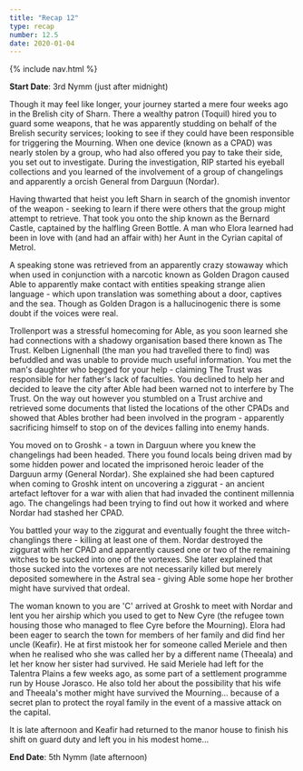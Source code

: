 ```yaml
---
title: "Recap 12"
type: recap
number: 12.5
date: 2020-01-04
---
```


{% include nav.html %}

**Start Date**: 3rd Nymm (just after midnight)

Though it may feel like longer, your journey started a mere four weeks ago in the Brelish city of Sharn. There a wealthy patron (Toquil) hired you to guard some weapons, that he was apparently studding on behalf of the Brelish security services; looking to see if they could have been responsible for triggering the Mourning. When one device (known as a CPAD) was nearly stolen by a group, who had also offered you pay to take their side, you set out to investigate. During the investigation, RIP started his eyeball collections and you learned of the involvement of a group of changelings and apparently a orcish General from Darguun (Nordar).

Having thwarted that heist you left Sharn in search of the gnomish inventor of the weapon - seeking to learn if there were others that the group might attempt to retrieve.	That took you onto the ship known as the Bernard Castle, captained by the halfling Green Bottle. A man who Elora learned had been in love with (and had an affair with) her Aunt in the Cyrian capital of Metrol.

A speaking stone was retrieved from an apparently crazy stowaway which when used in conjunction with a narcotic known as Golden Dragon caused Able to apparently make contact with entities speaking strange alien language - which upon translation was something about a door, captives and the sea. Though as Golden Dragon is a hallucinogenic there is some doubt if the voices were real.

Trollenport was a stressful homecoming for Able, as you soon learned she had connections with a shadowy organisation based there known as The Trust. Kelben Lignenhall (the man you had travelled there to find) was befuddled and was unable to provide much useful information. You met the man's daughter who begged for your help - claiming The Trust was responsible for her father's lack of faculties. You declined to help her and decided to leave the city after Able had been warned not to interfere by The Trust. On the way out however you stumbled on a Trust archive and retrieved some documents that listed the locations of the other CPADs and showed that Ables brother had been involved in the program - apparently sacrificing himself to stop on of the devices falling into enemy hands.

You moved on to Groshk - a town in Darguun where you knew the changelings had been headed. There you found locals being driven mad by some hidden power and located the imprisoned heroic leader of the Darguun army (General Nordar). She explained she had been captured when coming to Groshk intent on uncovering a ziggurat - an ancient artefact leftover for a war with alien that had invaded the continent millennia ago. The changelings had been trying to find out how it worked and where Nordar had stashed her CPAD.

You battled your way to the ziggurat and eventually fought the three witch-changlings there - killing at least one of them. Nordar destroyed the ziggurat with her CPAD and apparently caused one or two of the remaining witches to be sucked into one of the vortexes. She later explained that those sucked into the vortexes are not necessarily killed but merely deposited somewhere in the Astral sea - giving Able some hope her brother might have survived that ordeal.

The woman known to you are 'C' arrived at Groshk to meet with Nordar and lent you her airship which you used to get to New Cyre (the refugee town housing those who managed to flee Cyre before the Mourning). Elora had been eager to search the town for members of her family and did find her uncle (Keafir). He at first mistook her for someone called Meriele and then when he realised who she was called her by a different name (Theeala) and let her know her sister had survived. He said Meriele had left for the Talentra Plains a few weeks ago, as some part of a settlement programme run by House Jorasco. He also told her about the possibility that his wife and Theeala's mother might have survived the Mourning… because of a secret plan to protect the royal family in the event of a massive attack on the capital. 

It is late afternoon and Keafir had returned to the manor house to finish his shift on guard duty and left you in his modest home…

**End Date**: 5th Nymm (late afternoon)